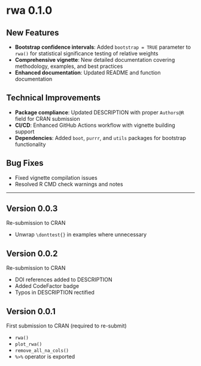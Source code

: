 # rwa 0.1.0

## New Features

- **Bootstrap confidence intervals**: Added `bootstrap = TRUE` parameter to `rwa()` for statistical significance testing of relative weights
- **Comprehensive vignette**: New detailed documentation covering methodology, examples, and best practices
- **Enhanced documentation**: Updated README and function documentation

## Technical Improvements  

- **Package compliance**: Updated DESCRIPTION with proper `Authors@R` field for CRAN submission
- **CI/CD**: Enhanced GitHub Actions workflow with vignette building support
- **Dependencies**: Added `boot`, `purrr`, and `utils` packages for bootstrap functionality

## Bug Fixes

- Fixed vignette compilation issues
- Resolved R CMD check warnings and notes

---

## Version 0.0.3

Re-submission to CRAN

- Unwrap `\donttest{}` in examples where unnecessary



## Version 0.0.2

Re-submission to CRAN

- DOI references added to DESCRIPTION
- Added CodeFactor badge
- Typos in DESCRIPTION rectified

## Version 0.0.1

First submission to CRAN (required to re-submit)

- `rwa()`
- `plot_rwa()`
- `remove_all_na_cols()`
- `%>%` operator is exported

